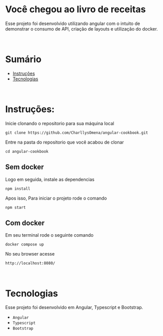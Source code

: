# Você chegou ao livro de receitas
Esse projeto foi desenvolvido utilizando angular com o intuito de demonstrar o consumo de API, criação de layouts e utilização do docker.

<p>&nbsp</p>

# Sumário

- [Instruções](#instruções)
- [Tecnologias](#tecnologias)

<p>&nbsp</p>

# Instruções:

Inicie clonando o repositorio para sua máquina local

```
git clone https://github.com/CharllysOmena/angular-cookbook.git
```

Entre na pasta do repositorio que você acabou de clonar

```
cd angular-cookbook
```

## Sem docker

Logo em seguida, instale as dependencias

```
npm install
```

Apos isso, Para iniciar o projeto rode o comando

```
npm start
```
## Com docker

Em seu terminal rode o seguinte comando

```
docker compose up
```
No seu browser acesse

```
http://localhost:8080/
```

<p>&nbsp</p>

# Tecnologias

Esse projeto foi desenvolvido em Angular, Typescript e Bootstrap.

- `Angular`
- `Typescript`
- `Bootstrap`


